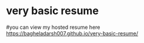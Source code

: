 # very basic resume
#you can view my hosted resume here https://bagheladarsh007.github.io/very-basic-resume/

